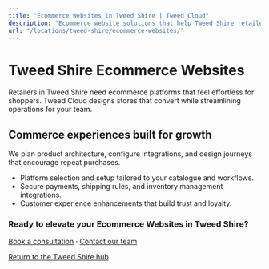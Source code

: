```yaml
---
title: "Ecommerce Websites in Tweed Shire | Tweed Cloud"
description: "Ecommerce website solutions that help Tweed Shire retailers sell with confidence."
url: "/locations/tweed-shire/ecommerce-websites/"
---
```


# Tweed Shire Ecommerce Websites

Retailers in Tweed Shire need ecommerce platforms that feel effortless for shoppers. Tweed Cloud designs stores that convert while streamlining operations for your team.

## Commerce experiences built for growth

We plan product architecture, configure integrations, and design journeys that encourage repeat purchases.

- Platform selection and setup tailored to your catalogue and workflows.
- Secure payments, shipping rules, and inventory management integrations.
- Customer experience enhancements that build trust and loyalty.

### Ready to elevate your Ecommerce Websites in Tweed Shire?

[Book a consultation](/consultation/) · [Contact our team](/contact/)

[Return to the Tweed Shire hub](/locations/tweed-shire/)

